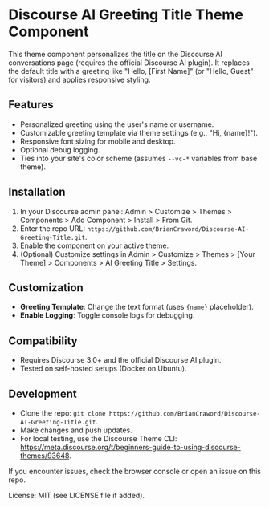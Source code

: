 # Discourse AI Greeting Title Theme Component

This theme component personalizes the title on the Discourse AI conversations page (requires the official Discourse AI plugin). It replaces the default title with a greeting like "Hello, [First Name]" (or "Hello, Guest" for visitors) and applies responsive styling.

## Features
- Personalized greeting using the user's name or username.
- Customizable greeting template via theme settings (e.g., "Hi, {name}!").
- Responsive font sizing for mobile and desktop.
- Optional debug logging.
- Ties into your site's color scheme (assumes `--vc-*` variables from base theme).

## Installation
1. In your Discourse admin panel: Admin > Customize > Themes > Components > Add Component > Install > From Git.
2. Enter the repo URL: `https://github.com/BrianCraword/Discourse-AI-Greeting-Title.git`.
3. Enable the component on your active theme.
4. (Optional) Customize settings in Admin > Customize > Themes > [Your Theme] > Components > AI Greeting Title > Settings.

## Customization
- **Greeting Template**: Change the text format (uses `{name}` placeholder).
- **Enable Logging**: Toggle console logs for debugging.

## Compatibility
- Requires Discourse 3.0+ and the official Discourse AI plugin.
- Tested on self-hosted setups (Docker on Ubuntu).

## Development
- Clone the repo: `git clone https://github.com/BrianCraword/Discourse-AI-Greeting-Title.git`.
- Make changes and push updates.
- For local testing, use the Discourse Theme CLI: https://meta.discourse.org/t/beginners-guide-to-using-discourse-themes/93648.

If you encounter issues, check the browser console or open an issue on this repo.

License: MIT (see LICENSE file if added).
